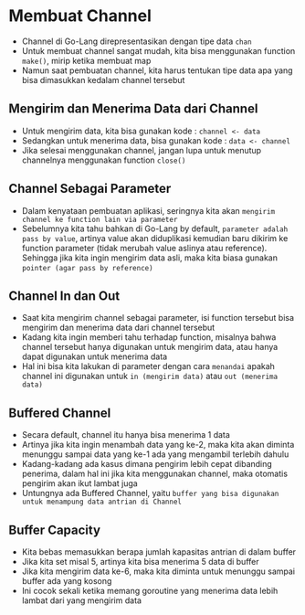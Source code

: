# Membuat Channel

- Channel di Go-Lang direpresentasikan dengan tipe data `chan`
- Untuk membuat channel sangat mudah, kita bisa menggunakan function `make()`, mirip ketika membuat map
- Namun saat pembuatan channel, kita harus tentukan tipe data apa yang bisa dimasukkan kedalam channel tersebut

## Mengirim dan Menerima Data dari Channel

- Untuk mengirim data, kita bisa gunakan kode : `channel <- data`
- Sedangkan untuk menerima data, bisa gunakan kode : `data <- channel`
- Jika selesai menggunakan channel, jangan lupa untuk menutup channelnya menggunakan function `close()`

## Channel Sebagai Parameter

- Dalam kenyataan pembuatan aplikasi, seringnya kita akan `mengirim channel ke function lain via parameter`
- Sebelumnya kita tahu bahkan di Go-Lang by default, `parameter adalah pass by value`, artinya value akan diduplikasi kemudian baru dikirim ke function parameter (tidak merubah value aslinya atau reference). Sehingga jika kita ingin mengirim data asli, maka kita biasa gunakan `pointer (agar pass by reference)`

## Channel In dan Out

- Saat kita mengirim channel sebagai parameter, isi function tersebut bisa mengirim dan menerima data dari channel tersebut
- Kadang kita ingin memberi tahu terhadap function, misalnya bahwa channel tersebut hanya digunakan untuk mengirim data, atau hanya dapat digunakan untuk menerima data
- Hal ini bisa kita lakukan di parameter dengan cara `menandai` apakah channel ini digunakan untuk `in (mengirim data)` atau `out (menerima data)`

## Buffered Channel

- Secara default, channel itu hanya bisa menerima 1 data
- Artinya jika kita ingin menambah data yang ke-2, maka kita akan diminta menunggu sampai data yang ke-1 ada yang mengambil terlebih dahulu
- Kadang-kadang ada kasus dimana pengirim lebih cepat dibanding penerima, dalam hal ini jika kita menggunakan channel, maka otomatis pengirim akan ikut lambat juga
- Untungnya ada Buffered Channel, yaitu `buffer yang bisa digunakan untuk menampung data antrian di Channel`

## Buffer Capacity

- Kita bebas memasukkan berapa jumlah kapasitas antrian di dalam buffer
- Jika kita set misal 5, artinya kita bisa menerima 5 data di buffer
- Jika kita mengirim data ke-6, maka kita diminta untuk menunggu sampai buffer ada yang kosong
- Ini cocok sekali ketika memang goroutine yang menerima data lebih lambat dari yang mengirim data
